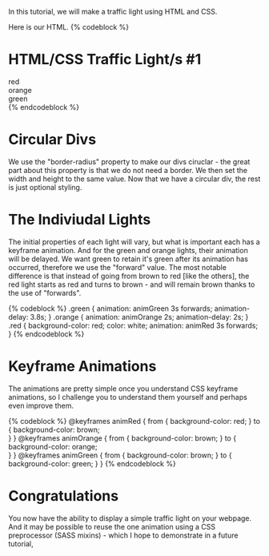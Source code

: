 In this tutorial, we will make a traffic light using HTML and CSS. 
<!-- more --> 
Here is our HTML. 
{% codeblock %} 
<h1>HTML/CSS Traffic Light/s #1 </h1> 
<div class="traffic-light"> 
    <div class="red"> 
        red 
    </div> 
    <div class="orange"> 
        orange
    </div> 
    <div class="green"> 
        green 
    </div> 
</div> 
{% endcodeblock %} 

# Circular Divs 
We use the "border-radius" property to make our divs ciruclar - the great part about this property is that we do not need a border. We then set the width and height to the same value. Now that we have a circular div, the rest is just optional styling. 

# The Indiviudal Lights 
The initial properties of each light will vary, but what is important each has a keyframe animation. And for the green and orange lights, their animation will be delayed. We want green to retain it's green after its animation has occurred, therefore we use the "forward" value. The most notable difference is that instead of going from brown to red [like the others], the red light starts as red and turns to brown - and will remain brown thanks to the use of "forwards". 

{% codeblock %} 
.green { 
  animation: animGreen 3s forwards; 
  animation-delay: 3.8s; 
} 
.orange { 
  animation: animOrange 2s; 
  animation-delay: 2s; 
} 
.red { 
  background-color: red; 
  color: white; 
  animation: animRed 3s forwards; 
} 
{% endcodeblock %} 

# Keyframe Animations 
The animations are pretty simple once you understand CSS keyframe animations, so I challenge you to understand them yourself and perhaps even improve them. 

{% codeblock %} 
@keyframes animRed { 
  from { 
    background-color: red; 
  } 
  to { 
    background-color: brown;   
  }
} 
@keyframes animOrange { 
  from { 
    background-color: brown; 
  } 
  to { 
    background-color: orange;   
  }
} 
@keyframes animGreen { 
  from { 
    background-color: brown; 
  } 
  to { 
    background-color: green; 
  }
} 
{% endcodeblock %}  

# Congratulations 
You now have the ability to display a simple traffic light on your webpage. And it may be possible to reuse the one animation using a CSS preprocessor (SASS mixins) - which I hope to demonstrate in a future tutorial, 
